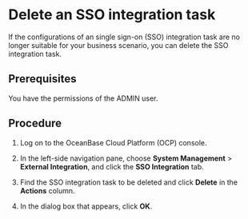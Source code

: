 # Delete an SSO integration task

If the configurations of an single sign-on (SSO) integration task are no longer suitable for your business scenario, you can delete the SSO integration task.

## Prerequisites

You have the permissions of the ADMIN user.

## Procedure

1. Log on to the OceanBase Cloud Platform (OCP) console.

2. In the left-side navigation pane, choose **System Management** > **External Integration**, and click the **SSO Integration** tab.

3. Find the SSO integration task to be deleted and click **Delete** in the **Actions** column.

4. In the dialog box that appears, click **OK**.
